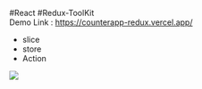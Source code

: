 #React #Redux-ToolKit
<br>
Demo Link : https://counterapp-redux.vercel.app/
<ul>
  <li>slice</li>
  <li>store</li>
  <li>Action</li>
</ul>
<img src="https://counterapp-redux.vercel.app/">
